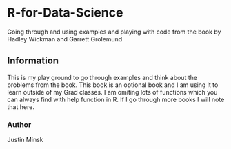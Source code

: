 # R-for-Data-Science

Going through and using examples and playing with code from the book by Hadley Wickman and Garrett Grolemund

## Information

This is my play ground to go through examples and think about the problems from the book. This book is an optional book and I am using it to learn outside of my Grad classes. I am omiting lots of functions which you can always find with help function in R. If I go through more books I will note that here. 



### Author 
Justin Minsk
